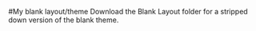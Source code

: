 #My blank layout/theme
Download the Blank Layout folder for a stripped down version of the blank theme.
